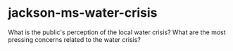 # jackson-ms-water-crisis
What is the public's perception of the local water crisis? What are the most pressing concerns related to the water crisis? 
